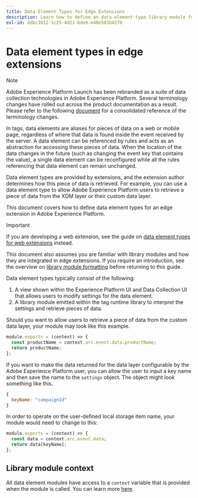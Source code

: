 ```yaml
---
title: Data Element Types for Edge Extensions
description: Learn how to define an data-element-type library module for a tag extension in an edge property.
exl-id: ddbc3912-1c25-4d21-bde8-e40e583b4278
---
```

# Data element types in edge extensions

>[!NOTE]
>
>Adobe Experience Platform Launch has been rebranded as a suite of data collection technologies in Adobe Experience Platform. Several terminology changes have rolled out across the product documentation as a result. Please refer to the following [document](../../term-updates.md) for a consolidated reference of the terminology changes.

In tags, data elements are aliases for pieces of data on a web or mobile page, regardless of where that data is found inside the event received by the server. A data element can be referenced by rules and acts as an abstraction for accessing these pieces of data. When the location of the data changes in the future (such as changing the event key that contains the value), a single data element can be reconfigured while all the rules referencing that data element can remain unchanged.

Data element types are provided by extensions, and the extension author determines how this piece of data is retrieved. For example, you can use a data element type to allow Adobe Experience Platform users to retrieve a piece of data from the XDM layer or their custom data layer.

This document covers how to define data element types for an edge extension in Adobe Experience Platform.

>[!IMPORTANT]
>
>If you are developing a web extension, see the guide on [data element types for web extensions](../web/data-element-types.md) instead.
>
>This document also assumes you are familiar with library modules and how they are integrated in edge extensions. If you require an introduction, see the overview on [library module formatting](./format.md) before returning to this guide.

Data element types typically consist of the following:

1. A view shown within the Experience Platform UI and Data Collection UI that allows users to modify settings for the data element.
2. A library module emitted within the tag runtime library to interpret the settings and retrieve pieces of data.

Should you want to allow users to retrieve a piece of data from the custom data layer, your module may look like this example.

```js
module.exports = (context) => {
  const productName = context.arc.event.data.productName;
  return productName;
};
```

If you want to make the data returned for the data layer configurable by the Adobe Experience Platform user, you can allow the user to input a key name and then save the name to the `settings` object. The object might look something like this.

```js
{
  keyName: "campaignId"
}
```

In order to operate on the user-defined local storage item name, your module would need to change to this:

```js
module.exports = (context) => {
  const data = context.arc.event.data;
  return data[keyName];
};
```

## Library module context

All data element modules have access to a `context` variable that is provided when the module is called. You can learn more [here](./context.md).
